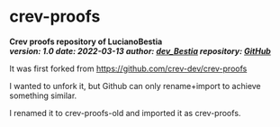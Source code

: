 # crev-proofs 

**Crev proofs repository of LucianoBestia**  
***version: 1.0  date: 2022-03-13 author: [dev_Bestia](https://bestia.dev) repository: [GitHub](https://github.com/LucianoBestia/crev-proofs)***  

It was first forked from https://github.com/crev-dev/crev-proofs

I wanted to unfork it, but Github can only rename+import to achieve something similar.

I renamed it to crev-proofs-old and imported it as crev-proofs.
